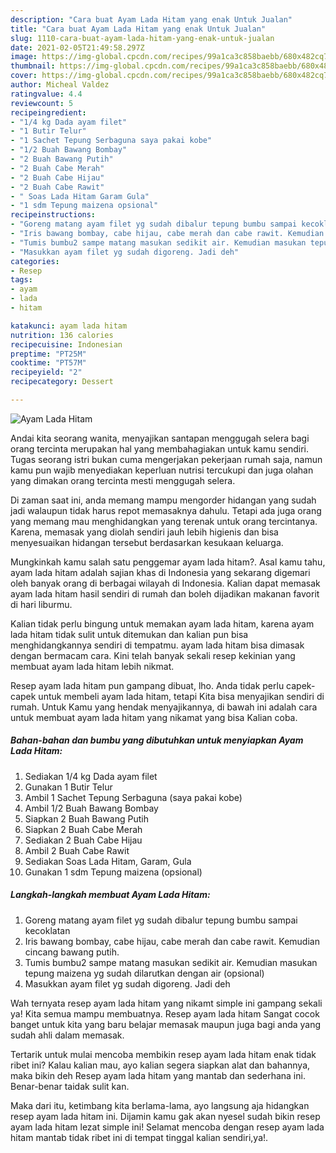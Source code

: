 ```yaml
---
description: "Cara buat Ayam Lada Hitam yang enak Untuk Jualan"
title: "Cara buat Ayam Lada Hitam yang enak Untuk Jualan"
slug: 1110-cara-buat-ayam-lada-hitam-yang-enak-untuk-jualan
date: 2021-02-05T21:49:58.297Z
image: https://img-global.cpcdn.com/recipes/99a1ca3c858baebb/680x482cq70/ayam-lada-hitam-foto-resep-utama.jpg
thumbnail: https://img-global.cpcdn.com/recipes/99a1ca3c858baebb/680x482cq70/ayam-lada-hitam-foto-resep-utama.jpg
cover: https://img-global.cpcdn.com/recipes/99a1ca3c858baebb/680x482cq70/ayam-lada-hitam-foto-resep-utama.jpg
author: Micheal Valdez
ratingvalue: 4.4
reviewcount: 5
recipeingredient:
- "1/4 kg Dada ayam filet"
- "1 Butir Telur"
- "1 Sachet Tepung Serbaguna saya pakai kobe"
- "1/2 Buah Bawang Bombay"
- "2 Buah Bawang Putih"
- "2 Buah Cabe Merah"
- "2 Buah Cabe Hijau"
- "2 Buah Cabe Rawit"
- " Soas Lada Hitam Garam Gula"
- "1 sdm Tepung maizena opsional"
recipeinstructions:
- "Goreng matang ayam filet yg sudah dibalur tepung bumbu sampai kecoklatan"
- "Iris bawang bombay, cabe hijau, cabe merah dan cabe rawit. Kemudian cincang bawang putih."
- "Tumis bumbu2 sampe matang masukan sedikit air. Kemudian masukan tepung maizena yg sudah dilarutkan dengan air (opsional)"
- "Masukkan ayam filet yg sudah digoreng. Jadi deh"
categories:
- Resep
tags:
- ayam
- lada
- hitam

katakunci: ayam lada hitam 
nutrition: 136 calories
recipecuisine: Indonesian
preptime: "PT25M"
cooktime: "PT57M"
recipeyield: "2"
recipecategory: Dessert

---
```



![Ayam Lada Hitam](https://img-global.cpcdn.com/recipes/99a1ca3c858baebb/680x482cq70/ayam-lada-hitam-foto-resep-utama.jpg)

Andai kita seorang wanita, menyajikan santapan menggugah selera bagi orang tercinta merupakan hal yang membahagiakan untuk kamu sendiri. Tugas seorang istri bukan cuma mengerjakan pekerjaan rumah saja, namun kamu pun wajib menyediakan keperluan nutrisi tercukupi dan juga olahan yang dimakan orang tercinta mesti menggugah selera.

Di zaman  saat ini, anda memang mampu mengorder hidangan yang sudah jadi walaupun tidak harus repot memasaknya dahulu. Tetapi ada juga orang yang memang mau menghidangkan yang terenak untuk orang tercintanya. Karena, memasak yang diolah sendiri jauh lebih higienis dan bisa menyesuaikan hidangan tersebut berdasarkan kesukaan keluarga. 



Mungkinkah kamu salah satu penggemar ayam lada hitam?. Asal kamu tahu, ayam lada hitam adalah sajian khas di Indonesia yang sekarang digemari oleh banyak orang di berbagai wilayah di Indonesia. Kalian dapat memasak ayam lada hitam hasil sendiri di rumah dan boleh dijadikan makanan favorit di hari liburmu.

Kalian tidak perlu bingung untuk memakan ayam lada hitam, karena ayam lada hitam tidak sulit untuk ditemukan dan kalian pun bisa menghidangkannya sendiri di tempatmu. ayam lada hitam bisa dimasak dengan bermacam cara. Kini telah banyak sekali resep kekinian yang membuat ayam lada hitam lebih nikmat.

Resep ayam lada hitam pun gampang dibuat, lho. Anda tidak perlu capek-capek untuk membeli ayam lada hitam, tetapi Kita bisa menyajikan sendiri di rumah. Untuk Kamu yang hendak menyajikannya, di bawah ini adalah cara untuk membuat ayam lada hitam yang nikamat yang bisa Kalian coba.

<!--inarticleads1-->

##### Bahan-bahan dan bumbu yang dibutuhkan untuk menyiapkan Ayam Lada Hitam:

1. Sediakan 1/4 kg Dada ayam filet
1. Gunakan 1 Butir Telur
1. Ambil 1 Sachet Tepung Serbaguna (saya pakai kobe)
1. Ambil 1/2 Buah Bawang Bombay
1. Siapkan 2 Buah Bawang Putih
1. Siapkan 2 Buah Cabe Merah
1. Sediakan 2 Buah Cabe Hijau
1. Ambil 2 Buah Cabe Rawit
1. Sediakan  Soas Lada Hitam, Garam, Gula
1. Gunakan 1 sdm Tepung maizena (opsional)




<!--inarticleads2-->

##### Langkah-langkah membuat Ayam Lada Hitam:

1. Goreng matang ayam filet yg sudah dibalur tepung bumbu sampai kecoklatan
1. Iris bawang bombay, cabe hijau, cabe merah dan cabe rawit. Kemudian cincang bawang putih.
1. Tumis bumbu2 sampe matang masukan sedikit air. Kemudian masukan tepung maizena yg sudah dilarutkan dengan air (opsional)
1. Masukkan ayam filet yg sudah digoreng. Jadi deh




Wah ternyata resep ayam lada hitam yang nikamt simple ini gampang sekali ya! Kita semua mampu membuatnya. Resep ayam lada hitam Sangat cocok banget untuk kita yang baru belajar memasak maupun juga bagi anda yang sudah ahli dalam memasak.

Tertarik untuk mulai mencoba membikin resep ayam lada hitam enak tidak ribet ini? Kalau kalian mau, ayo kalian segera siapkan alat dan bahannya, maka bikin deh Resep ayam lada hitam yang mantab dan sederhana ini. Benar-benar taidak sulit kan. 

Maka dari itu, ketimbang kita berlama-lama, ayo langsung aja hidangkan resep ayam lada hitam ini. Dijamin kamu gak akan nyesel sudah bikin resep ayam lada hitam lezat simple ini! Selamat mencoba dengan resep ayam lada hitam mantab tidak ribet ini di tempat tinggal kalian sendiri,ya!.

